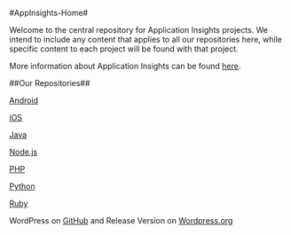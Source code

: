 #AppInsights-Home#

Welcome to the central repository for Application Insights projects. We intend to include any content that applies to all our repositories here, while specific content to each project will be found with that project.

More information about Application Insights can be found [here](http://azure.microsoft.com/documentation/articles/app-insights-get-started/).


##Our Repositories##

[Android](https://github.com/Microsoft/AppInsights-Android)

[iOS](https://github.com/Microsoft/AppInsights-iOS)

[Java](https://github.com/Microsoft/AppInsights-Java)

[Node.js](https://github.com/Microsoft/AppInsights-node.js)

[PHP](https://github.com/Microsoft/AppInsights-PHP)

[Python](https://github.com/Microsoft/AppInsights-Python)

[Ruby](https://github.com/Microsoft/AppInsights-Ruby)

WordPress on [GitHub](https://github.com/Microsoft/AppInsights-WordPress) and Release Version on [Wordpress.org](https://wordpress.org/plugins/application-insights/)





